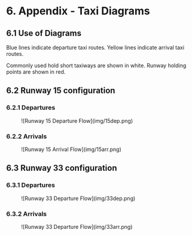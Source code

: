 # 6. Appendix - Taxi Diagrams
## 6.1 Use of Diagrams
Blue lines indicate departure taxi routes. Yellow lines indicate arrival taxi routes.

Commonly used hold short taxiways are shown in white. Runway holding points are shown in red.

## 6.2 Runway 15 configuration
### 6.2.1 Departures
<figure markdown>
![Runway 15 Departure Flow](img/15dep.png)
</figure>

### 6.2.2 Arrivals
<figure markdown>
![Runway 15 Arrival Flow](img/15arr.png)
</figure>

## 6.3 Runway 33 configuration
### 6.3.1 Departures
<figure markdown>
![Runway 33 Departure Flow](img/33dep.png)
</figure>

### 6.3.2 Arrivals
<figure markdown>
![Runway 33 Departure Flow](img/33arr.png)
</figure>
